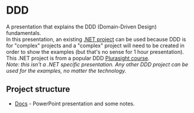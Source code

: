 # DDD
A presentation that explains the DDD (Domain-Driven Design) fundamentals.\
In this presentation, an existing [.NET project](https://github.com/ardalis/pluralsight-ddd-fundamentals) can be used because DDD is for "complex" projects and a "complex" project will need to be created in order to show the examples (but that's no sense for 1 hour presentation). This .NET project is from a popular DDD [Plurasight course](https://app.pluralsight.com/library/courses/fundamentals-domain-driven-design).\
*Note: this isn't a .NET specific presentation. Any other DDD project can be used for the examples, no matter the technology.*

## Project structure
- [Docs](https://github.com/MTrajK/dotnet-projects/tree/main/DotNet.DDD/Docs) - PowerPoint presentation and some notes.
